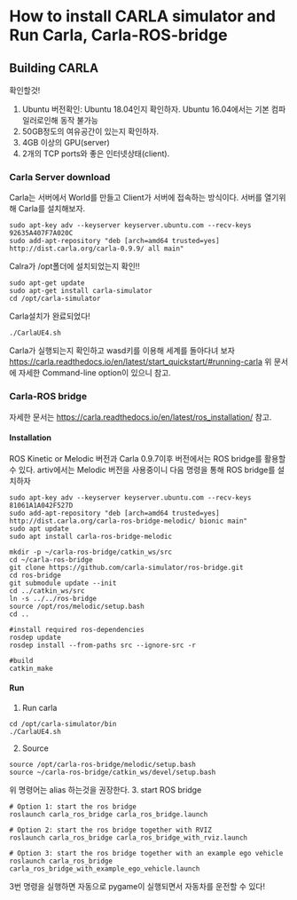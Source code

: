 # How to install CARLA simulator and Run Carla, Carla-ROS-bridge
## Building CARLA
확인할것!
1. Ubuntu 버전확인: Ubuntu 18.04인지 확인하자. Ubuntu 16.04에서는 기본 컴파일러로인해 동작 불가능
2. 50GB정도의 여유공간이 있는지 확인하자.
3. 4GB 이상의 GPU(server)
4. 2개의 TCP ports와 좋은 인터넷상태(client).
### Carla Server download
Carla는 서버에서 World를 만들고 Client가 서버에 접속하는 방식이다. 
서버를 열기위해 Carla를 설치해보자.
```
sudo apt-key adv --keyserver keyserver.ubuntu.com --recv-keys 92635A407F7A020C
sudo add-apt-repository "deb [arch=amd64 trusted=yes] http://dist.carla.org/carla-0.9.9/ all main"
```
Calra가 /opt폴더에 설치되었는지 확인!!
```
sudo apt-get update
sudo apt-get install carla-simulator
cd /opt/carla-simulator
```
Carla설치가 완료되었다!
```
./CarlaUE4.sh
```
Carla가 실행되는지 확인하고 wasd키를 이용해 세계를 돌아다녀 보자
https://carla.readthedocs.io/en/latest/start_quickstart/#running-carla
위 문서에 자세한 Command-line option이 있으니 참고.
### Carla-ROS bridge
자세한 문서는 https://carla.readthedocs.io/en/latest/ros_installation/ 참고.
#### Installation
ROS Kinetic or Melodic 버전과 Carla 0.9.7이후 버전에서는 ROS bridge를 활용할 수 있다.
artiv에서는 Melodic 버전을 사용중이니 다음 명령을 통해 ROS bridge를 설치하자
```
sudo apt-key adv --keyserver keyserver.ubuntu.com --recv-keys 81061A1A042F527D
sudo add-apt-repository "deb [arch=amd64 trusted=yes] http://dist.carla.org/carla-ros-bridge-melodic/ bionic main"
sudo apt update
sudo apt install carla-ros-bridge-melodic

mkdir -p ~/carla-ros-bridge/catkin_ws/src
cd ~/carla-ros-bridge
git clone https://github.com/carla-simulator/ros-bridge.git
cd ros-bridge
git submodule update --init
cd ../catkin_ws/src
ln -s ../../ros-bridge
source /opt/ros/melodic/setup.bash  
cd ..

#install required ros-dependencies
rosdep update
rosdep install --from-paths src --ignore-src -r

#build
catkin_make
```
#### Run

1. Run carla
```
cd /opt/carla-simulator/bin
./CarlaUE4.sh
```
2. Source
```
source /opt/carla-ros-bridge/melodic/setup.bash
source ~/carla-ros-bridge/catkin_ws/devel/setup.bash
```
위 명령어는 alias 하는것을 권장한다.
3. start ROS bridge
```
# Option 1: start the ros bridge
roslaunch carla_ros_bridge carla_ros_bridge.launch

# Option 2: start the ros bridge together with RVIZ
roslaunch carla_ros_bridge carla_ros_bridge_with_rviz.launch

# Option 3: start the ros bridge together with an example ego vehicle
roslaunch carla_ros_bridge carla_ros_bridge_with_example_ego_vehicle.launch
```
3번 명령을 실행하면 자동으로 pygame이 실행되면서 자동차를 운전할 수 있다!
